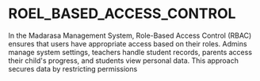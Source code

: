 # ROEL_BASED_ACCESS_CONTROL
In the Madarasa Management System, Role-Based Access Control (RBAC) ensures that users have appropriate access based on their roles. Admins manage system settings, teachers handle student records, parents access their child's progress, and students view personal data. This approach secures data by restricting permissions
